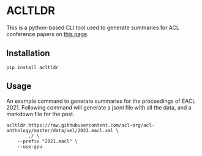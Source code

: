 # ACLTLDR

This is a python-based CLI tool used to generate summaries for ACL conference papers on [this page](https://sotaro.io/tldrs).


## Installation

```
pip install acltldr
```


## Usage

An example command to generate summaries for the proceedings of EACL 2021.
Following command will generate a jsonl file with all the data, and a markdown file for the post.

```
acltldr https://raw.githubusercontent.com/acl-org/acl-anthology/master/data/xml/2021.eacl.xml \
        ./ \
	--prefix "2021.eacl" \
	--use-gpu
```
